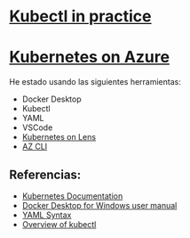 # [Kubectl in practice](https://github.com/eduflornet/Kubernetes/tree/main/resources)
# [Kubernetes on Azure](https://github.com/eduflornet/Kubernetes/tree/main/kubernetes-on-azure)

He estado usando las siguientes herramientas:

- Docker Desktop
- Kubectl
- YAML 
- VSCode
- [Kubernetes on Lens](https://k8slens.dev/desktop.html)
- [AZ CLI](https://docs.microsoft.com/en-us/cli/azure/install-azure-cli)

## Referencias:
- [Kubernetes Documentation](https://kubernetes.io/docs/home/)
- [Docker Desktop for Windows user manual](https://docs.docker.com/desktop/windows/)
- [YAML Syntax](https://docs.ansible.com/ansible/latest/reference_appendices/YAMLSyntax.html)
- [Overview of kubectl](https://kubernetes.io/docs/reference/kubectl/overview/)
